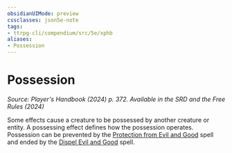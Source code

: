 ```yaml
---
obsidianUIMode: preview
cssclasses: json5e-note
tags:
- ttrpg-cli/compendium/src/5e/xphb
aliases:
- Possession
---
```

# Possession
*Source: Player's Handbook (2024) p. 372. Available in the <span title='Systems Reference Document (5.2)'>SRD</span> and the Free Rules (2024)* 

Some effects cause a creature to be possessed by another creature or entity. A possessing effect defines how the possession operates. Possession can be prevented by the [Protection from Evil and Good](/3-Mechanics/CLI/spells/protection-from-evil-and-good-xphb.md) spell and ended by the [Dispel Evil and Good](/3-Mechanics/CLI/spells/dispel-evil-and-good-xphb.md) spell.